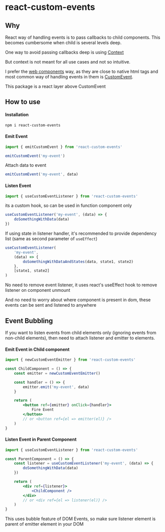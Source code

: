 # react-custom-events

## Why

React way of handling events is to pass callbacks to child components.
This becomes cumbersome when child is several levels deep.

One way to avoid passing callbacks deep is using [Context](https://reactjs.org/docs/context.html)

But context is not meant for all use cases and not so intuitive.

I prefer the [web components](https://developer.mozilla.org/en-US/docs/Web/Web_Components) way, as they are close to native html tags and most common way of handling events in them is [CustomEvent](https://developer.mozilla.org/en-US/docs/Web/API/CustomEvent).

This package is a react layer above CustomEvent

## How to use

#### Installation

```sh
npm i react-custom-events
```

#### Emit Event

```javascript
import { emitCustomEvent } from 'react-custom-events'

emitCustomEvent('my-event')
```

Attach data to event

```javascript
emitCustomEvent('my-event', data)
```

#### Listen Event

```javascript
import { useCustomEventListener } from 'react-custom-events'
```

its a custom hook, so can be used in function component only

```javascript
useCustomEventListener('my-event', (data) => {
	doSomethingWithData(data)
})
```

If using state in listener handler, it's recommended to provide dependency list (same as second parameter of `useEffect`)

```javascript
useCustomEventListener(
	'my-event',
	(data) => {
		doSomethingWithDataAndStates(data, state1, state2)
	},
	[state1, state2]
)
```

No need to remove event listener, it uses react's useEffect hook to remove listener on component unmount

And no need to worry about where component is present in dom, these events can be sent and listened to anywhere

## Event Bubbling

If you want to listen events from child elements only (ignoring events from non-child elements), then need to attach listener and emitter to elements.

#### Emit Event in Child component

```jsx
import { newCustomEventEmitter } from 'react-custom-events'

const ChildComponent = () => {
	const emitter = newCustomEventEmitter()

	const handler = () => {
		emitter.emit('my-event', data)
	}

	return (
		<button ref={emitter} onClick={handler}>
			Fire Event
		</button>
		// or <button ref={el => emitter(el)} />
	)
}
```

#### Listen Event in Parent Component

```jsx
import { useCustomEventListener } from 'react-custom-events'

const ParentComponent = () => {
	const listener = useCustomEventListener('my-event', (data) => {
		doSomethingWithData(data)
	})

	return (
		<div ref={listener}>
			<ChildComponent />
		</div>
		// or <div ref={el => listener(el)} />
	)
}
```

This uses bubble feature of DOM Events, so make sure listener element is parent of emitter element in your DOM
